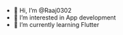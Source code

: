 - 👋 Hi, I’m @Raaj0302
- 👀 I’m interested in App development
- 🌱 I’m currently learning Flutter 


<!---
Raaj0302/Raaj0302 is a ✨ special ✨ repository because its `README.md` (this file) appears on your GitHub profile.
You can click the Preview link to take a look at your changes.
--->
